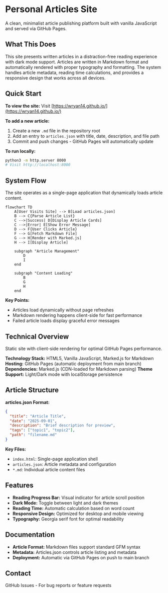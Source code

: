 # Personal Articles Site

A clean, minimalist article publishing platform built with vanilla JavaScript and served via GitHub Pages.

## What This Does

This site presents written articles in a distraction-free reading experience with dark mode support. Articles are written in Markdown format and automatically rendered with proper typography and formatting. The system handles article metadata, reading time calculations, and provides a responsive design that works across all devices.

## Quick Start

**To view the site:** Visit [https://wryan14.github.io/](https://wryan14.github.io/)

**To add a new article:**
1. Create a new `.md` file in the repository root
2. Add an entry to `articles.json` with title, date, description, and file path
3. Commit and push changes - GitHub Pages will automatically update

**To run locally:**
```bash
python3 -m http.server 8000
# Visit http://localhost:8000
```

## System Flow

The site operates as a single-page application that dynamically loads article content.

```mermaid
flowchart TD
    A[User Visits Site] --> B[Load articles.json]
    B --> C{Parse Article List}
    C -->|Success| D[Display Article Cards]
    C -->|Error| E[Show Error Message]
    D --> F{User Clicks Article}
    F --> G[Fetch Markdown File]
    G --> H[Render with Marked.js]
    H --> I[Display Article]
    
    subgraph "Article Management"
        D
        I
    end
    
    subgraph "Content Loading"
        B
        G
        H
    end
```

**Key Points:**
- Articles load dynamically without page refreshes
- Markdown rendering happens client-side for fast performance
- Failed article loads display graceful error messages

## Technical Overview

Static site with client-side rendering for optimal GitHub Pages performance.

**Technology Stack:** HTML5, Vanilla JavaScript, Marked.js for Markdown
**Hosting:** GitHub Pages (automatic deployment from main branch)
**Dependencies:** Marked.js (CDN-loaded for Markdown parsing)
**Theme Support:** Light/Dark mode with localStorage persistence

## Article Structure

**articles.json Format:**
```json
{
  "title": "Article Title",
  "date": "2025-09-01",
  "description": "Brief description for preview",
  "tags": ["topic1", "topic2"],
  "path": "filename.md"
}
```

**Key Files:**
- `index.html`: Single-page application shell
- `articles.json`: Article metadata and configuration
- `*.md`: Individual article content files

## Features

- **Reading Progress Bar:** Visual indicator for article scroll position
- **Dark Mode:** Toggle between light and dark themes
- **Reading Time:** Automatic calculation based on word count
- **Responsive Design:** Optimized for desktop and mobile viewing
- **Typography:** Georgia serif font for optimal readability

## Documentation

- **Article Format:** Markdown files support standard GFM syntax
- **Metadata:** Articles.json controls article listing and metadata
- **Deployment:** Automatic via GitHub Pages on push to main branch

## Contact

GitHub Issues - For bug reports or feature requests